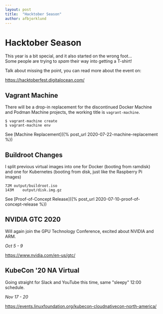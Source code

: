 ```yaml
---
layout: post
title:  "Hacktober Season"
author: afbjorklund
---
```


# Hacktober Season

This year is a bit special, and it also started on the wrong foot...<br />
Some people are trying to _spam_ their way into getting a T-shirt!

Talk about missing the point, you can read more about the event on:

<https://hacktoberfest.digitalocean.com/>

## Vagrant Machine

There will be a drop-in replacement for the discontinued Docker Machine<br />
and Podman Machine projects, the working title is `vagrant-machine`.

```
$ vagrant-machine create
$ vagrant-machine env
```

See [Machine Replacement]({% post_url 2020-07-22-machine-replacement %})

## Buildroot Changes

I split previous virtual images into one for Docker (booting from ramdisk)<br />
and one for Kubernetes (booting from disk, just like the Raspberry Pi images)

```
72M	output/buildroot.iso
143M	output/disk.img.gz
```

See [Proof-of-Concept Release]({% post_url 2020-07-10-proof-of-concept-release %})

## NVIDIA GTC 2020

Will again join the GPU Technology Conference, excited about NVIDIA and ARM.

_Oct 5 - 9_

<https://www.nvidia.com/en-us/gtc/>

## KubeCon '20 NA Virtual

Going straight for Slack and YouTube this time, same "sleepy" 12:00 schedule.

_Nov 17 - 20_

<https://events.linuxfoundation.org/kubecon-cloudnativecon-north-america/>
